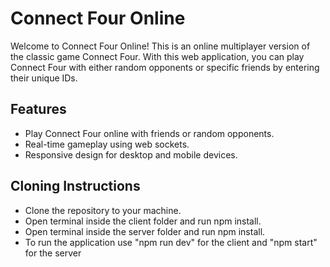 # Connect Four Online

Welcome to Connect Four Online! This is an online multiplayer version of the classic game Connect Four. With this web application, you can play Connect Four with either random opponents or specific friends by entering their unique IDs.

## Features

- Play Connect Four online with friends or random opponents.
- Real-time gameplay using web sockets.
- Responsive design for desktop and mobile devices.


## Cloning Instructions

- Clone the repository to your machine.
- Open terminal inside the client folder and run npm install.
- Open terminal inside the server folder and run npm install. 
- To run the application use "npm run dev" for the client and "npm start" for the server 

